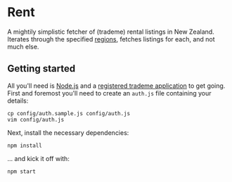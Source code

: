# Rent

A mightily simplistic fetcher of (trademe) rental listings in New Zealand. Iterates through the specified [regions](https://github.com/rowanoulton/rent/blob/master/config/regions.js), fetches listings for each, and not much else.

## Getting started

All you'll need is [Node.js](https://nodejs.org) and a [registered trademe application](developer.trademe.co.nz) to get going. First and foremost you'll need to create an `auth.js` file containing your details:

	cp config/auth.sample.js config/auth.js
	vim config/auth.js

Next, install the necessary dependencies:

	npm install
	
... and kick it off with:

	npm start